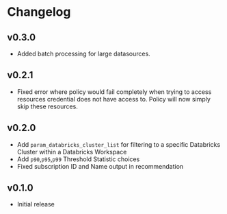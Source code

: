 # Changelog

## v0.3.0

- Added batch processing for large datasources.

## v0.2.1

- Fixed error where policy would fail completely when trying to access resources credential does not have access to. Policy will now simply skip these resources.

## v0.2.0

- Add `param_databricks_cluster_list` for filtering to a specific Databricks Cluster within a Databricks Workspace
- Add `p90`,`p95`,`p99` Threshold Statistic choices
- Fixed subscription ID and Name output in recommendation

## v0.1.0

- Initial release
